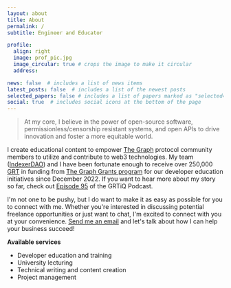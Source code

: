 ```yaml
---
layout: about
title: About
permalink: /
subtitle: Engineer and Educator

profile:
  align: right
  image: prof_pic.jpg
  image_circular: true # crops the image to make it circular
  address: 

news: false  # includes a list of news items
latest_posts: false  # includes a list of the newest posts
selected_papers: false # includes a list of papers marked as "selected={true}"
social: true  # includes social icons at the bottom of the page
---
```


> At my core, I believe in the power of open-source software, permissionless/censorship resistant systems, and open APIs to drive innovation and foster a more equitable world.

I create educational content to empower [The Graph](https://thegraph.com/en/) protocol community members to utilize and contribute to web3 technologies. My team ([IndexerDAO](https://www.indexerdao.com/)) and I have been fortunate enough to receive over 250,000 [GRT](https://www.coinbase.com/converter/grt/usd) in funding from [The Graph Grants program](https://thegraph.com/ecosystem/grants/) for our developer education initiatives since December 2022. If you want to hear more about my story so far, check out [Episode 95](https://www.grtiq.com/grtiq-podcast-95-alex-pakalniskis/) of the GRTiQ Podcast.

I'm not one to be pushy, but I do want to make it as easy as possible for you to connect with me. Whether you're interested in discussing potential freelance opportunities or just want to chat, I'm excited to connect with you at your convenience. [Send me an email](mailto:alexpakalniskis3@gmail.com) and let's talk about how I can help your business succeed!

**Available services**
* Developer education and training 
* University lecturing
* Technical writing and content creation
* Project management
